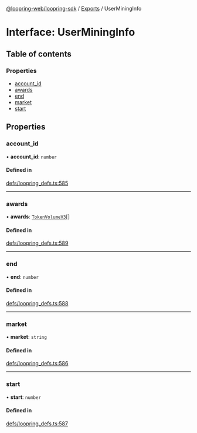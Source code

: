[@loopring-web/loopring-sdk](../README.md) / [Exports](../modules.md) / UserMiningInfo

# Interface: UserMiningInfo

## Table of contents

### Properties

- [account\_id](UserMiningInfo.md#account_id)
- [awards](UserMiningInfo.md#awards)
- [end](UserMiningInfo.md#end)
- [market](UserMiningInfo.md#market)
- [start](UserMiningInfo.md#start)

## Properties

### account\_id

• **account\_id**: `number`

#### Defined in

[defs/loopring_defs.ts:585](https://github.com/Loopring/loopring_sdk/blob/1d20f38/src/defs/loopring_defs.ts#L585)

___

### awards

• **awards**: [`TokenVolumeV3`](TokenVolumeV3.md)[]

#### Defined in

[defs/loopring_defs.ts:589](https://github.com/Loopring/loopring_sdk/blob/1d20f38/src/defs/loopring_defs.ts#L589)

___

### end

• **end**: `number`

#### Defined in

[defs/loopring_defs.ts:588](https://github.com/Loopring/loopring_sdk/blob/1d20f38/src/defs/loopring_defs.ts#L588)

___

### market

• **market**: `string`

#### Defined in

[defs/loopring_defs.ts:586](https://github.com/Loopring/loopring_sdk/blob/1d20f38/src/defs/loopring_defs.ts#L586)

___

### start

• **start**: `number`

#### Defined in

[defs/loopring_defs.ts:587](https://github.com/Loopring/loopring_sdk/blob/1d20f38/src/defs/loopring_defs.ts#L587)
